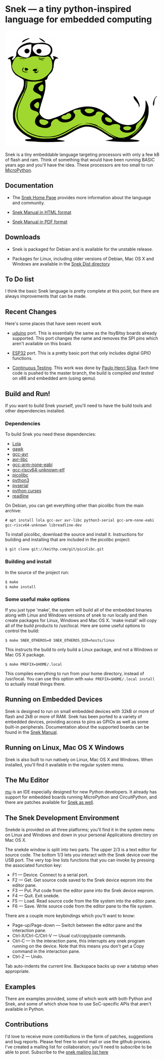 # Snek — a tiny python-inspired language for embedded computing

![Snek picture](snek.svg)

Snek is a tiny embeddable language targeting processors with only a
few kB of flash and ram. Think of something that would have been
running BASIC years ago and you'll have the idea. These processors are
too small to run [MicroPython](https://micropython.org/).

## Documentation

 * The [Snek Home Page](https://sneklang.org) provides more information
   about the language and community.

 * [Snek Manual in HTML format](https://sneklang.org/snek.html)

 * [Snek Manual in PDF format](https://sneklang.org/snek.pdf)

## Downloads

 * Snek is packaged for Debian and is available for the unstable release.

 * Packages for Linux, including older versions of Debian, Mac OS X
   and Windows are available in the
   [Snek Dist directory](http://sneklang.org/dist)

## To Do list

I think the basic Snek language is pretty complete at this point, but
there are always improvements that can be made.

## Recent Changes

Here's some places that have seen recent work

 * [µduino](https://www.crowdsupply.com/uduino/uduino) port. This is
   essentially the same as the ItsyBitsy boards already
   supported. This port changes the name and removes the SPI pins
   which aren't available on this board.

 * [ESP32](https://www.espressif.com/en/products/hardware/esp32/overview)
   port. This is a pretty basic port that only includes digital GPIO functions.

 * [Continuous Testing](https://github.com/keith-packard/snek/actions).
   This work was done by [Paulo Henri Silva](https://github.com/phsilva).
   Each time code is pushed to the master branch, the build is
   compiled *and tested* on x86 and embedded arm (using qemu).

## Build and Run!

If you want to build Snek yourself, you'll need to have the build
tools and other dependencies installed.

### Dependencies
To build Snek you need these dependencies:

  * [Lola](https://keithp.com/cgit/lola.git/)
  * [gawk](https://www.gnu.org/software/gawk/)
  * [gcc-avr](https://ccrma.stanford.edu/~juanig/articles/wiriavrlib/AVR_GCC.html)
  * [avr-libc](https://www.nongnu.org/avr-libc/)
  * [gcc-arm-none-eabi](https://developer.arm.com/tools-and-software/open-source-software/developer-tools/gnu-toolchain/gnu-rm/downloads)
  * [gcc-riscv64-unknown-elf](https://github.com/sifive/freedom-tools/)
  * [picolibc](https://keithp.com/picolibc/)
  * [python3](https://www.python.org/)
  * [pyserial](https://github.com/pyserial/)
  * [python curses](https://docs.python.org/3/library/curses.html)
  * [readline](https://www.gnu.org/software/readline/)

On Debian, you can get everything other than picolibc from the main archive:

	# apt install lola gcc-avr avr-libc python3-serial gcc-arm-none-eabi gcc-riscv64-unknown libreadline-dev

To install picolibc, download the source and install it. Instructions
for building and installing that are included in the picolibc project:

	$ git clone git://keithp.com/git/picolibc.git

### Building and install

In the source of the project run:

	$ make
	$ make install

### Some useful make options

If you just type 'make', the system will build all of the embedded
binaries along with Linux and Windows versions of snek to run locally
and then create packages for Linux, Windows and Mac OS X. 'make
install' will copy all of the build products to /usr/local. Here are
some useful options to control the build:

	$ make SNEK_OTHEROS=0 SNEK_OTHEROS_DIR=hosts/linux

This instructs the build to only build a Linux package, and not a
Windows or Mac OS X package.

	$ make PREFIX=$HOME/.local

This compiles everything to run from your home directory, instead of
/usr/local. You can use this option with `make PREFIX=$HOME/.local
install` to actually install things there.

## Running on Embedded Devices

Snek is designed to run on small embedded devices with 32kB or more of
flash and 2kB or more of RAM. Snek has been ported to a variety of
embedded devices, providing access to pins as GPIOs as well as some
built-in peripherals. Documentation about the supported boards can be
found in the [Snek Manual](https://sneklang.org/snek.html).

## Running on Linux, Mac OS X Windows

Snek is also built to run natively on Linux, Mac OS X and
Windows. When installed, you'll find it available in the regular
system menu.

## The Mu Editor

[mu](https://codewith.mu/) is an IDE especially designed for new
Python developers. It already has support for embedded boards running
MicroPython and CircuitPython, and there are patches available for
[Snek as well](https://github.com/keith-packard/mu).

## The Snek Development Environment

Snekde is provided on all three platforms; you'll find it in the
system menu on Linux and Windows and down in your personal
Applications directory on Mac OS X.

The snekde window is split into two parts. The upper 2/3 is a text
editor for source code. The bottom 1/3 lets you interact with the
Snek device over the USB port. The very top line lists functions that
you can invoke by pressing the associated function key:

 * F1 — Device. Connect to a serial port.
 * F2 — Get. Get source code saved to the Snek device eeprom into the editor pane.
 * F3 — Put. Put code from the editor pane into the Snek device eeprom.
 * F4 — Quit. Exit snekde.
 * F5 — Load. Read source code from the file system into the editor pane.
 * F6 — Save. Write source code from the editor pane to the file system.

There are a couple more keybindings which you'll want to know:

 * Page-up/Page-down — Switch between the editor pane and the interaction pane.
 * Ctrl-X/Ctrl-C/Ctrl-V — Usual cut/copy/paste commands.
 * Ctrl-C — In the interaction pane, this interrupts any snek program running on the device. Note that
   this means you don't get a Copy command in the interaction pane.
 * Ctrl-Z — Undo.

Tab auto-indents the current line. Backspace backs up over a tabstop
when appropriate.

## Examples

There are examples provided, some of which work with both Python and
Snek, and some of which show how to use SoC-specific APIs that aren't
available in Python.

## Contributions

I'd love to receive more contributions in the form of patches,
suggestions and bug reports. Please feel free to send mail or use the
github process. I've created a mailing list for collaboration; 
you'll need to subscribe to be able to post. Subscribe to the [snek
mailing list here](https://keithp.com/mailman/listinfo/snek)
